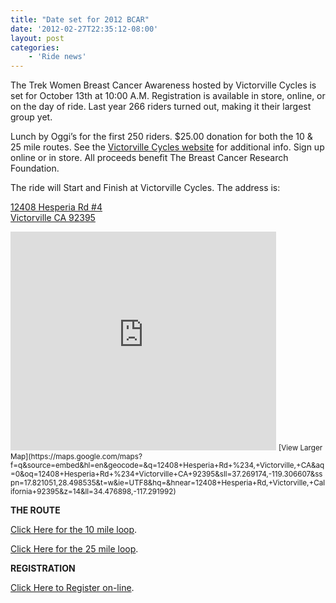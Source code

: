```yaml
---
title: "Date set for 2012 BCAR"
date: '2012-02-27T22:35:12-08:00'
layout: post
categories:
    - 'Ride news'
---
```


The Trek Women Breast Cancer Awareness hosted by Victorville Cycles is set for October 13th at 10:00 A.M. Registration is available in store, online, or on the day of ride. Last year 266 riders turned out, making it their largest group yet.

Lunch by Oggi’s for the first 250 riders. $25.00 donation for both the 10 &amp; 25 mile routes. See the [Victorville Cycles website](http://www.victorvillecycles.com/) for additional info. Sign up online or in store. All proceeds benefit The Breast Cancer Research Foundation.

The ride will Start and Finish at Victorville Cycles. The address is:

[12408 Hesperia Rd #4  
Victorville CA 92395](https://maps.google.com/maps?q=12408+Hesperia+Rd+%234,+Victorville,+CA&hl=en&sll=37.269174,-119.306607&sspn=17.821051,28.498535&oq=12408+Hesperia+Rd+%234+Victorville+CA+92395&t=w&hnear=12408+Hesperia+Rd,+Victorville,+California+92395&z=17)

<iframe frameborder="0" height="350" loading="lazy" marginheight="0" marginwidth="0" scrolling="no" src="https://maps.google.com/maps?f=q&source=s_q&hl=en&geocode=&q=12408+Hesperia+Rd+%234,+Victorville,+CA&aq=0&oq=12408+Hesperia+Rd+%234+Victorville+CA+92395&sll=37.269174,-119.306607&sspn=17.821051,28.498535&t=w&ie=UTF8&hq=&hnear=12408+Hesperia+Rd,+Victorville,+California+92395&z=14&ll=34.476898,-117.291992&output=embed" width="425"></iframe>  
<small>[View Larger Map](https://maps.google.com/maps?f=q&source=embed&hl=en&geocode=&q=12408+Hesperia+Rd+%234,+Victorville,+CA&aq=0&oq=12408+Hesperia+Rd+%234+Victorville+CA+92395&sll=37.269174,-119.306607&sspn=17.821051,28.498535&t=w&ie=UTF8&hq=&hnear=12408+Hesperia+Rd,+Victorville,+California+92395&z=14&ll=34.476898,-117.291992)</small>

**THE ROUTE**

[Click Here for the 10 mile loop](https://www.mapmyride.com/routes/view/9943501).

[Click Here for the 25 mile loop](https://www.mapmyride.com/routes/view/23687756).

**REGISTRATION**

[Click Here to Register on-line](https://www.active.com/cycling/victorville-ca/trek-breast-cancer-awareness-ride-victorville-cycles-2012).